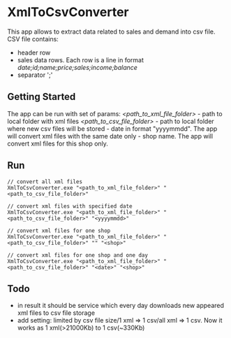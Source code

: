 # XmlToCsvConverter
This app allows to extract data related to sales and demand into csv file.
CSV file contains:
- header row
- sales data rows. Each row is a line in format *date;id;name;price;sales;income;balance*
- separator ';'
## Getting Started
The app can be run with set of params:
*<path_to_xml_file_folder>* - path to local folder with xml files 
*<path_to_csv_file_folder>* - path to local folder where new csv files will be stored 
*<date>* - date in format "yyyymmdd". The app will convert xml files with the same date only
*<shop>* - shop name. The app will convert xml files for this shop only.
## Run 
```
// convert all xml files
XmlToCsvConverter.exe "<path_to_xml_file_folder>" "<path_to_csv_file_folder>"

// convert xml files with specified date
XmlToCsvConverter.exe "<path_to_xml_file_folder>" "<path_to_csv_file_folder>" "<yyyymmdd>"

// convert xml files for one shop
XmlToCsvConverter.exe "<path_to_xml_file_folder>" "<path_to_csv_file_folder>" "" "<shop>"

// convert xml files for one shop and one day
XmlToCsvConverter.exe "<path_to_xml_file_folder>" "<path_to_csv_file_folder>" "<date>" "<shop>"
```
## Todo
- in result it should be service which every day downloads new appeared xml files to csv file storage
- add setting: limited by csv file size/1 xml => 1 csv/all xml => 1 csv. Now it works as 1 xml(>21000Kb) to 1 csv(~330Kb)


